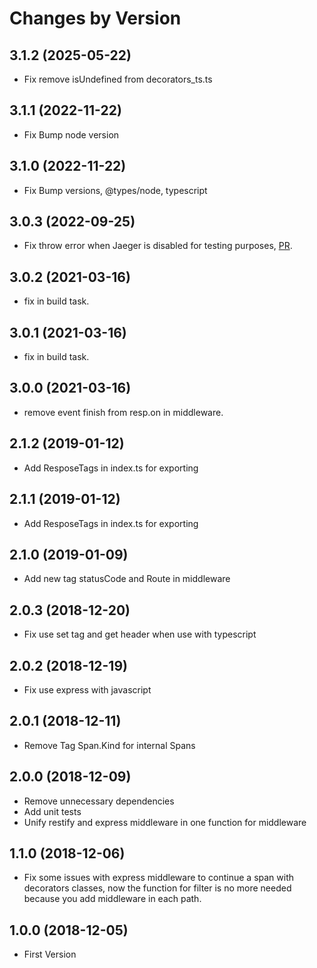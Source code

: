 # Changes by Version

## 3.1.2 (2025-05-22)

* Fix remove isUndefined from decorators_ts.ts

## 3.1.1 (2022-11-22)

* Fix Bump node version

## 3.1.0 (2022-11-22)

* Fix Bump versions, @types/node, typescript

## 3.0.3 (2022-09-25)

* Fix throw error when Jaeger is disabled for testing purposes, [PR](https://github.com/CarlosPanarello/jaeger-tracer-decorator/pull/2).

## 3.0.2 (2021-03-16)

* fix in build task.

## 3.0.1 (2021-03-16)

* fix in build task.

## 3.0.0 (2021-03-16)

* remove event finish from resp.on in middleware.

## 2.1.2 (2019-01-12)

* Add ResposeTags in index.ts for exporting

## 2.1.1 (2019-01-12)

* Add ResposeTags in index.ts for exporting

## 2.1.0 (2019-01-09)

* Add new tag statusCode and Route in middleware

## 2.0.3 (2018-12-20)

* Fix use set tag and get header when use with typescript

## 2.0.2 (2018-12-19)

* Fix use express with javascript

## 2.0.1 (2018-12-11)

* Remove Tag Span.Kind for internal Spans

## 2.0.0 (2018-12-09)

* Remove unnecessary dependencies
* Add unit tests
* Unify restify and express middleware in one function for middleware

## 1.1.0 (2018-12-06)

* Fix some issues with express middleware to continue a span with decorators classes, now the function for filter is no more needed because you add middleware in each path.

## 1.0.0 (2018-12-05)

* First Version
